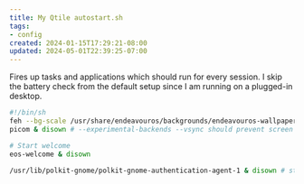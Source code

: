 ```yaml
---
title: My Qtile autostart.sh
tags:
- config
created: 2024-01-15T17:29:21-08:00
updated: 2024-05-01T22:39:25-07:00
---
```


Fires up tasks and applications which should run for every session.
I skip the battery check from the default setup since I am running on a plugged-in desktop.

````sh
#!/bin/sh
feh --bg-scale /usr/share/endeavouros/backgrounds/endeavouros-wallpaper.png
picom & disown # --experimental-backends --vsync should prevent screen tearing on most setups if needed

# Start welcome
eos-welcome & disown

/usr/lib/polkit-gnome/polkit-gnome-authentication-agent-1 & disown # start polkit agent from GNOME
````
